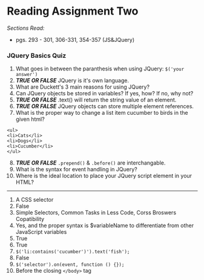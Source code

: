 # Reading Assignment Two
*Sections Read:*
- pgs. 293 - 301, 306-331, 354-357 (JS&JQuery)

### JQuery Basics Quiz
1. What goes in between the paranthesis when using JQuery: `$('your answer')`
2. ***TRUE OR FALSE*** JQuery is it's own language. 
3. What are Duckett's 3 main reasons for using JQuery?
4. Can JQuery objects be stored in variables? If yes, how? If no, why not?
5. ***TRUE OR FALSE*** .text() will return the string value of an element. 
6. ***TRUE OR FALSE*** JQuery objects can store multiple element references. 
7. What is the proper way to change a list item cucumber to birds in the given html?
```
<ul>
<li>Cats</li>
<li>Dogs</li>
<li>Cucumber</li>
</ul>
```
8. ***TRUE OR FALSE*** `.prepend()` & `.before()` are interchangable. 
9. What is the syntax for event handling in JQuery?
10. Where is the ideal location to place your JQuery script element in your HTML?

<hr/>

1. A CSS selector 
2. False
3. Simple Selectors, Common Tasks in Less Code, Corss Broswers Copatibility 
4. Yes, and the proper syntax is $variableName to differentiate from other JavaScript variables
5. True 
6. True
7. `$('li:contains('cucumber')').text('fish');`
8. False
9. `$('selector').on(event, function () {});`
10. Before the closing `</body>` tag
